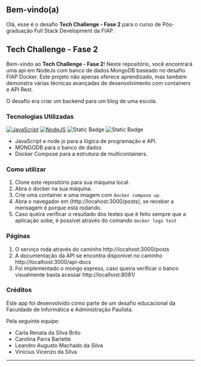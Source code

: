 ## Bem-vindo(a)
Olá, esse é o desafio  **Tech Challenge - Fase 2** para o curso de Pós-graduação Full Stack Development da FIAP.

## Tech Challenge - Fase 2

Bem-vindo ao **Tech Challenge - Fase 2**! Neste repositório, você encontrará uma api em NodeJs com banco de dados MongoDB baseado no desafio FIAP Docker. Este projeto não apenas oferece aprendizado, mas também demonstra várias técnicas avançadas de desenvolvimento com containers e API Rest.

O desafio era criar um backend para um blog de uma escola.

### Tecnologias Utilizadas

[![JavaScript](https://img.shields.io/badge/javascript-gray?logo=javascript&logoColor=yellow)](https://developer.mozilla.org/pt-BR/docs/Web/JavaScript)
[![NodeJS](https://img.shields.io/badge/node.js-339933?logo=Node.js&logoColor=white)](https://nodejs.org/docs/latest/api/)
![Static Badge](https://img.shields.io/badge/-MongoDB-13aa52?style=for-the-badge&logo=mongodb&logoColor=white)
![Static Badge](https://img.shields.io/badge/Docker-Compose-1D7BED)


- JavaScript e node js para a lógica de programação e API.
- MONGODB para o banco de dados
- Docker Compose para a estrutura de multicontainers.


### Como utilizar

1. Clone este repositório para sua máquina local.
2. Abra o docker na sua máquina.
3. Crie uma container e uma imagem com `docker compose up`.
4. Abra o navegador em (http://locahost:3000/posts), se receber a mensagem é porque está rodando.
5. Caso queira verificar o resultado dos testes que é feito sempre que a aplicação sobe, é possível através do comando  `docker logs test`

### Páginas

1. O serviço roda através do caminho http://locahost:3000/posts
2. A documentação da API se encontra disponível no caminho http://localhost:3000/api-docs
3. Foi implementado o mongo express, caso queira verificar o banco visualmente basta acessar http://localhost:8081/


### Créditos

Este app foi desenvolvido como parte de um desafio educacional da Faculdade de Informática e Administração Paulista.

Pela seguinte equipe:

- Carla Renata da Silva Brito 
- Carolina Parra Barlette
- Leandro Augusto Machado da Silva
- Vinicius Vicenzo da Silva

---
